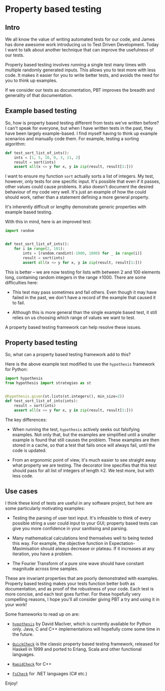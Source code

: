 # Property based testing

## Intro

We all know the value of writing automated tests for our code, and James has 
done awesome work introducing us to Test Driven Development.  Today I want to 
talk about another technique that can improve the usefulness of our tests.

Property based testing involves running a single test many times with multiple 
randomly generated inputs.  This allows you to test more with less code.  It 
makes it easier for you to write better tests, and avoids the need for you to 
think up examples.

If we consider our tests as documentation, PBT improves the breadth and 
generality of that documentation.


## Example based testing

So, how is property based testing different from tests we've written before?  I 
can't speak for everyone, but when I have written tests in the past, they have 
been largely example-based.  I find myself having to think up example scenarios 
and manually code them.  For example, testing a sorting algorithm:

```python
def test_sort_list_of_ints():
    ints = [1, 5, 10, 0, 3, 11, 2]
    result = sort(ints)
    assert all(x <= y for x, y in zip(result, result[1:]))
```

I want to ensure my function `sort` actually sorts a list of integers.  My 
test, however, only tests for one specific input.  It's possible that even if 
it passes, other values could cause problems.  It also doesn't document the 
desired behaviour of my code very well.  It's just an example of how the could 
should work, rather than a statement defining a more general property.

It's inherently difficult or lengthy demonstrate generic properties with 
example based testing.

With this in mind, here is an improved test:

```python
import random


def test_sort_list_of_ints():
    for i in range(2, 101):
        ints = [random.randint(-1000, 1000) for _ in range(i)]
        result = sort(ints)
        assert all(x <= y for x, y in zip(result, result[1:]))
```

This is better &ndash; we are now testing for lists with  between 2 and 100 
elements long, containing random integers in the range &plusmn;1000.  There are 
some difficulties here:

* This test may pass sometimes and fail others.  Even though it may have failed 
  in the past, we don't have a record of the example that caused it to fail.

* Although this is more general than the single example based test, it still 
  relies on us choosing which range of values we want to test.

A property based testing framework can help resolve these issues.


## Property based testing

So, what can a property based testing framework add to this?

Here is the above example test modified to use the `hypothesis` framework for 
Python:

```python
import hypothesis
from hypothesis import strategies as st


@hypothesis.given(st.lists(st.integers(), min_size=2))
def test_sort_list_of_ints(ints):
    result = sort(ints)
    assert all(x <= y for x, y in zip(result, result[1:]))
```

The key differences:

* When running the test, `hypothesis` actively seeks out falsifying examples. 
  Not only that, but the examples are simplified until a smaller example is 
  found that still causes the problem.  These examples are then stored in a 
  cache, so that a test that fails once will always fail, until the code is 
  updated.

* From an ergonomic point of view, it's much easier to see straight away what 
  property we are testing.  The decorator line specifies that this test should 
  pass for all list of integers of length &ge;2.  We test more, but with less 
  code.


## Use cases

I think these kind of tests are useful in any software project, but here are 
some particularly motivating examples:

* Testing the parsing of user text input.  It's infeasible to think of every 
  possible string a user could input to your GUI; property based tests can give 
  you more confidence in your sanitising and parsing.

* Many mathematical calculations lend themselves well to being tested this way. 
  For example, the objective function in Expectation-Maximisation should always 
  decrease or plateau.  If it increases at any iteration, you have a problem.

* The Fourier Transform of a pure sine wave should have constant magnitude 
  across time samples.

These are invariant properties that are poorly demonstrated with examples. 
Property based testing makes your tests function better both as documentation, 
and as proof of the robustness of your code.  Each test is more concise, and 
each test goes further.  For these hopefully very compelling reasons, I hope 
you'll all consider giving PBT a try and using it in your work!

Some frameworks to read up on are:

* [`hypothesis`](hypothesis.works) by David MacIver, which is currently 
  available for Python only.  Java, C and C++ implementations will hopefully 
  come some time in the future.

* [`QuickCheck`](https://hackage.haskell.org/package/QuickCheck) is the classic 
  property based testing framework, released for Haskell in 1999 and ported to 
  Erlang, Scala and other functional languages.

* [`RapidCheck`](https://github.com/emil-e/rapidcheck) for C++

* [`FsCheck`](https://github.com/fscheck/FsCheck) for .NET languages (C# etc.)

Enjoy!
